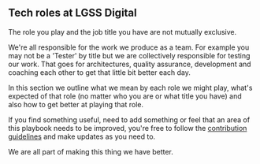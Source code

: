 ## Tech roles at LGSS Digital

The role you play and the job title you have are not mutually exclusive. 

We're all responsible for the work we produce as a team. For example you may not be a 'Tester' by title but we are collectively responsible for testing our work. That goes for architectures, quality assurance, development and coaching each other to get that little bit better each day.

In this section we outline what we mean by each role we might play, what's expected of that role (no matter who you are or what title you have) and also how to get better at playing that role.

If you find something useful, need to add something or feel that an area of this playbook needs to be improved, you're free to follow the [contribution guidelines](../contributing.md) and make updates as you need to.

We are all part of making this thing we have better.